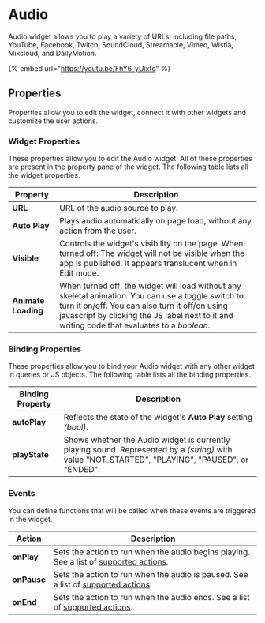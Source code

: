 # Audio

Audio widget allows you to play a variety of URLs, including file paths, YouTube, Facebook, Twitch, SoundCloud, Streamable, Vimeo, Wistia, Mixcloud, and DailyMotion.

{% embed url="https://youtu.be/FhY6-yUixto" %}

## Properties

Properties allow you to edit the widget, connect it with other widgets and customize the user actions.

### Widget Properties

These properties allow you to edit the Audio widget. All of these properties are present in the property pane of the widget. The following table lists all the widget properties.

| Property            | Description                                                                                                                                                                                                                                           |
| ------------------- | ----------------------------------------------------------------------------------------------------------------------------------------------------------------------------------------------------------------------------------------------------- |
| **URL**             | URL of the audio source to play.                                                                                                                                                                                                                      |
| **Auto Play**       | Plays audio automatically on page load, without any action from the user.                                                                                                                                                                             |
| **Visible**         | Controls the widget's visibility on the page. When turned off: The widget will not be visible when the app is published. It appears translucent when in Edit mode.                                                                                    |
| **Animate Loading** | When turned off, the widget will load without any skeletal animation. You can use a toggle switch to turn it on/off. You can also turn it off/on using javascript by clicking the JS label next to it and writing code that evaluates to a _boolean_. |

### Binding Properties

These properties allow you to bind your Audio widget with any other widget in queries or JS objects. The following table lists all the binding properties.

| Binding Property | Description                                                                                                                                        |
| ---------------- | -------------------------------------------------------------------------------------------------------------------------------------------------- |
| **autoPlay**     | Reflects the state of the widget's **Auto Play** setting _(bool)_.                                                                                 |
| **playState**    | Shows whether the Audio widget is currently playing sound. Represented by a _(string)_ with value "NOT\_STARTED", "PLAYING", "PAUSED", or "ENDED". |

### Events

You can define functions that will be called when these events are triggered in the widget.

| Action      | Description                                                                                                               |
| ----------- | ------------------------------------------------------------------------------------------------------------------------- |
| **onPlay**  | Sets the action to run when the audio begins playing. See a list of [supported actions](../appsmith-framework/actions/).  |
| **onPause** | Sets the action to run when the audio is paused. See a list of [supported actions](../appsmith-framework/actions/).       |
| **onEnd**   | Sets the action to run when the audio ends. See a list of [supported actions](../appsmith-framework/actions/).            |
